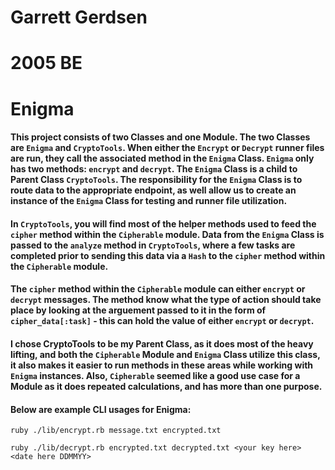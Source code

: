 # Garrett Gerdsen
# 2005 BE
# Enigma

#### This project consists of two Classes and one Module.  The two Classes are `Enigma` and `CryptoTools`.  When either the `Encrypt` or `Decrypt` runner files are run, they call the associated method in the `Enigma` Class.  `Enigma` only has two methods: `encrypt` and `decrypt`.  The `Enigma` Class is a child to Parent Class `CryptoTools`.  The responsibility for the `Enigma` Class is to route data to the appropriate endpoint, as well allow us to create an instance of the `Enigma` Class for testing and runner file utilization.

#### In `CryptoTools`, you will find most of the helper methods used to feed the `cipher` method within the `Cipherable` module.  Data from the `Enigma` Class is passed to the `analyze` method in `CryptoTools`, where a few tasks are completed prior to sending this data via a `Hash` to the `cipher` method within the `Cipherable` module.

#### The `cipher` method within the `Cipherable` module can either `encrypt` or `decrypt` messages.  The method know what the type of action should take place by looking at the arguement passed to it in the form of `cipher_data[:task]` - this can hold the value of either `encrypt` or `decrypt`.

#### I chose CryptoTools to be my Parent Class, as it does most of the heavy lifting, and both the `Cipherable` Module and `Enigma` Class utilize this class, it also makes it easier to run methods in these areas while working with `Enigma` instances.  Also, `Cipherable` seemed like a good use case for a Module as it does repeated calculations, and has more than one purpose.

#### Below are example CLI usages for Enigma: 

`ruby ./lib/encrypt.rb message.txt encrypted.txt`

`ruby ./lib/decrypt.rb encrypted.txt decrypted.txt <your key here> <date here DDMMYY>`
